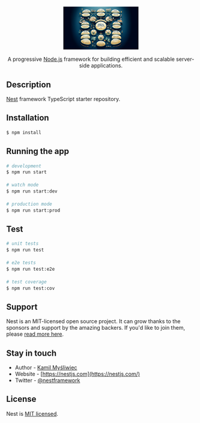 <p align="center">
  <a href="https://github.com/nuri35/nest-101/blob/master/img/genetic.png" target="blank"><img src="https://github.com/nuri35/nest-101/blob/master/img/genetic.png" width="200" alt="Nest Logo" /></a>
</p>

 

  <p align="center">A progressive <a href="http://nodejs.org" target="_blank">Node.js</a> framework for building efficient and scalable server-side applications.</p>
 

## Description

[Nest](https://github.com/nestjs/nest) framework TypeScript starter repository.

## Installation

```bash
$ npm install
```

## Running the app

```bash
# development
$ npm run start

# watch mode
$ npm run start:dev

# production mode
$ npm run start:prod
```

## Test

```bash
# unit tests
$ npm run test

# e2e tests
$ npm run test:e2e

# test coverage
$ npm run test:cov
```

## Support

Nest is an MIT-licensed open source project. It can grow thanks to the sponsors and support by the amazing backers. If you'd like to join them, please [read more here](https://docs.nestjs.com/support).

## Stay in touch

- Author - [Kamil Myśliwiec](https://kamilmysliwiec.com)
- Website - [https://nestjs.com](https://nestjs.com/)
- Twitter - [@nestframework](https://twitter.com/nestframework)

## License

Nest is [MIT licensed](LICENSE).
